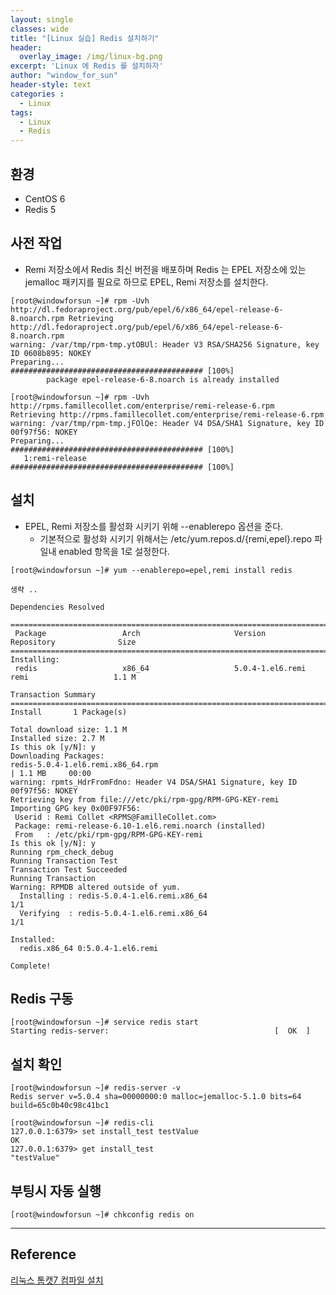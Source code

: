 ```yaml
--- 
layout: single
classes: wide
title: "[Linux 실습] Redis 설치하기"
header:
  overlay_image: /img/linux-bg.png
excerpt: 'Linux 에 Redis 를 설치하자'
author: "window_for_sun"
header-style: text
categories :
  - Linux
tags:
  - Linux
  - Redis
---  
```


## 환경
- CentOS 6
- Redis 5

## 사전 작업
- Remi 저장소에서 Redis 최신 버전을 배포하며 Redis 는 EPEL 저장소에 있는 jemalloc 패키지를 필요로 하므로 EPEL, Remi 저장소를 설치한다.

```
[root@windowforsun ~]# rpm -Uvh http://dl.fedoraproject.org/pub/epel/6/x86_64/epel-release-6-8.noarch.rpm Retrieving http://dl.fedoraproject.org/pub/epel/6/x86_64/epel-release-6-8.noarch.rpm
warning: /var/tmp/rpm-tmp.ytOBUl: Header V3 RSA/SHA256 Signature, key ID 0608b895: NOKEY
Preparing...                ########################################### [100%]
        package epel-release-6-8.noarch is already installed
```  

```
[root@windowforsun ~]# rpm -Uvh http://rpms.famillecollet.com/enterprise/remi-release-6.rpm
Retrieving http://rpms.famillecollet.com/enterprise/remi-release-6.rpm
warning: /var/tmp/rpm-tmp.jFOlQe: Header V4 DSA/SHA1 Signature, key ID 00f97f56: NOKEY
Preparing...                ########################################### [100%]
   1:remi-release           ########################################### [100%]

```  

## 설치
- EPEL, Remi 저장소를 활성화 시키기 위해 --enablerepo 옵션을 준다.
	- 기본적으로 활성화 시키기 위해서는 /etc/yum.repos.d/{remi,epel}.repo 파일내 enabled 항목을 1로 설정한다.
	
```
[root@windowforsun ~]# yum --enablerepo=epel,remi install redis

생략 ..

Dependencies Resolved

=====================================================================================================================
 Package                 Arch                     Version                               Repository              Size
=====================================================================================================================
Installing:
 redis                   x86_64                   5.0.4-1.el6.remi                      remi                   1.1 M

Transaction Summary
=====================================================================================================================
Install       1 Package(s)

Total download size: 1.1 M
Installed size: 2.7 M
Is this ok [y/N]: y
Downloading Packages:
redis-5.0.4-1.el6.remi.x86_64.rpm                                                             | 1.1 MB     00:00
warning: rpmts_HdrFromFdno: Header V4 DSA/SHA1 Signature, key ID 00f97f56: NOKEY
Retrieving key from file:///etc/pki/rpm-gpg/RPM-GPG-KEY-remi
Importing GPG key 0x00F97F56:
 Userid : Remi Collet <RPMS@FamilleCollet.com>
 Package: remi-release-6.10-1.el6.remi.noarch (installed)
 From   : /etc/pki/rpm-gpg/RPM-GPG-KEY-remi
Is this ok [y/N]: y
Running rpm_check_debug
Running Transaction Test
Transaction Test Succeeded
Running Transaction
Warning: RPMDB altered outside of yum.
  Installing : redis-5.0.4-1.el6.remi.x86_64                                                                     1/1
  Verifying  : redis-5.0.4-1.el6.remi.x86_64                                                                     1/1

Installed:
  redis.x86_64 0:5.0.4-1.el6.remi

Complete!
```  

## Redis 구동

```
[root@windowforsun ~]# service redis start
Starting redis-server:                                     [  OK  ]
```  

## 설치 확인

```
[root@windowforsun ~]# redis-server -v
Redis server v=5.0.4 sha=00000000:0 malloc=jemalloc-5.1.0 bits=64 build=65c0b40c98c41bc1

```  

```
[root@windowforsun ~]# redis-cli
127.0.0.1:6379> set install_test testValue
OK
127.0.0.1:6379> get install_test
"testValue"

```  

## 부팅시 자동 실행

```
[root@windowforsun ~]# chkconfig redis on
```  

---
## Reference
[리눅스 톰캣7 컴파일 설치](https://zetawiki.com/wiki/%EB%A6%AC%EB%88%85%EC%8A%A4_%ED%86%B0%EC%BA%A37_%EC%BB%B4%ED%8C%8C%EC%9D%BC_%EC%84%A4%EC%B9%98)  
